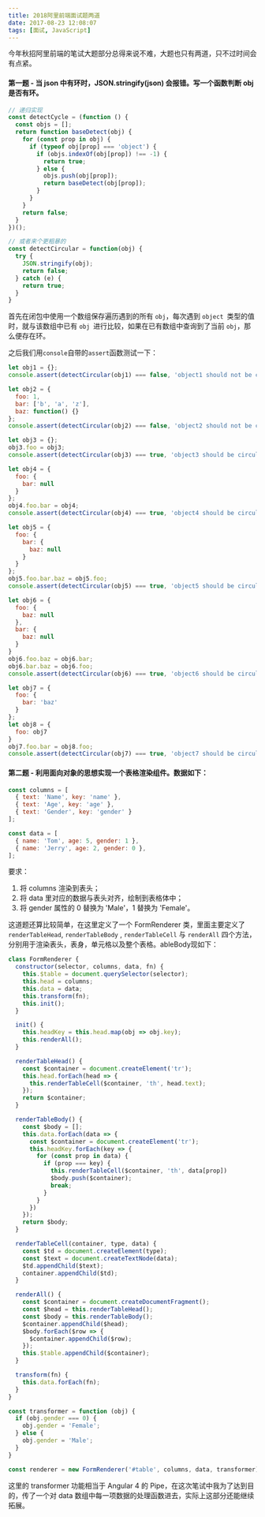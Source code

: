 ```yaml
---
title: 2018阿里前端面试题两道
date: 2017-08-23 12:08:07
tags: [面试, JavaScript]
---
```

今年秋招阿里前端的笔试大题部分总得来说不难，大题也只有两道，只不过时间会有点紧。
#### 第一题 - 当 json 中有环时，JSON.stringify(json) 会报错。写一个函数判断 obj 是否有环。
<!-- more -->
```javascript
// 递归实现
const detectCycle = (function () {
  const objs = [];
  return function baseDetect(obj) {
    for (const prop in obj) {
      if (typeof obj[prop] === 'object') {
        if (objs.indexOf(obj[prop]) !== -1) {
          return true;
        } else {
          objs.push(obj[prop]);
          return baseDetect(obj[prop]);
        }
      }
    }
    return false;
  }
})();

// 或者来个更粗暴的
const detectCircular = function(obj) {
  try {
    JSON.stringify(obj);
    return false;
  } catch (e) {
    return true;
  }
}
```

首先在闭包中使用一个数组保存遍历遇到的所有 `obj`，每次遇到 `object `类型的值时，就与该数组中已有 `obj `进行比较，如果在已有数组中查询到了当前 `obj`，那么便存在环。

之后我们用`console`自带的`assert`函数测试一下：

```javascript
let obj1 = {};
console.assert(detectCircular(obj1) === false, 'object1 should not be circular.');

let obj2 = {
  foo: 1,
  bar: ['b', 'a', 'z'],
  baz: function() {}
};
console.assert(detectCircular(obj2) === false, 'object2 should not be circular.');

let obj3 = {};
obj3.foo = obj3;
console.assert(detectCircular(obj3) === true, 'object3 should be circular.');

let obj4 = {
  foo: {
    bar: null
  }
};
obj4.foo.bar = obj4;
console.assert(detectCircular(obj4) === true, 'object4 should be circular.');

let obj5 = {
  foo: {
    bar: {
      baz: null
    }
  }
};
obj5.foo.bar.baz = obj5.foo;
console.assert(detectCircular(obj5) === true, 'object5 should be circular.');

let obj6 = {
  foo: {
    baz: null
  },
  bar: {
    baz: null
  }
}
obj6.foo.baz = obj6.bar;
obj6.bar.baz = obj6.foo;
console.assert(detectCircular(obj6) === true, 'object6 should be circular.');

let obj7 = {
  foo: {
    bar: 'baz'
  }
};
let obj8 = {
  foo: obj7
}
obj7.foo.bar = obj8.foo;
console.assert(detectCircular(obj7) === true, 'object7 should be circular.');
```



#### 第二题 - 利用面向对象的思想实现一个表格渲染组件。数据如下：

```javascript
const columns = [
  { text: 'Name', key: 'name' },
  { text: 'Age', key: 'age' },
  { text: 'Gender', key: 'gender' }
];

const data = [
  { name: 'Tom', age: 5, gender: 1 },
  { name: 'Jerry', age: 2, gender: 0 },
];
```

要求：
  1. 将 columns 渲染到表头；
  2. 将 data 里对应的数据与表头对齐，绘制到表格体中；
  3. 将 gender 属性的 0 替换为 'Male'，1 替换为 'Female'。



这道题还算比较简单，在这里定义了一个 FormRenderer 类，里面主要定义了 `renderTableHead`, `renderTableBody` , `renderTableCell` 与 `renderAll` 四个方法，分别用于渲染表头，表身，单元格以及整个表格。ableBody现如下：

```javascript
class FormRenderer {
  constructor(selector, columns, data, fn) {
    this.$table = document.querySelector(selector);
    this.head = columns;
    this.data = data;
    this.transform(fn);
    this.init();
  }

  init() {
    this.headKey = this.head.map(obj => obj.key);
    this.renderAll();
  }

  renderTableHead() {
    const $container = document.createElement('tr');
    this.head.forEach(head => {
      this.renderTableCell($container, 'th', head.text);
    });
    return $container;
  }

  renderTableBody() {
    const $body = [];
    this.data.forEach(data => {
      const $container = document.createElement('tr');
      this.headKey.forEach(key => {
        for (const prop in data) {
          if (prop === key) {
            this.renderTableCell($container, 'th', data[prop])
            $body.push($container);
            break;
          }
        }
      })
    });
    return $body;
  }

  renderTableCell(container, type, data) {
    const $td = document.createElement(type);
    const $text = document.createTextNode(data);
    $td.appendChild($text);
    container.appendChild($td);
  }

  renderAll() {
    const $container = document.createDocumentFragment();
    const $head = this.renderTableHead();
    const $body = this.renderTableBody();
    $container.appendChild($head);
    $body.forEach($row => {
      $container.appendChild($row);
    });
    this.$table.appendChild($container);
  }

  transform(fn) {
    this.data.forEach(fn);
  }
}

const transformer = function (obj) {
  if (obj.gender === 0) {
    obj.gender = 'Female';
  } else {
    obj.gender = 'Male';
  }
}

const renderer = new FormRenderer('#table', columns, data, transformer);
```

这里的 transformer 功能相当于 Angular 4 的 Pipe，在这次笔试中我为了达到目的，传了一个对 data 数组中每一项数据的处理函数进去，实际上这部分还能继续拓展。